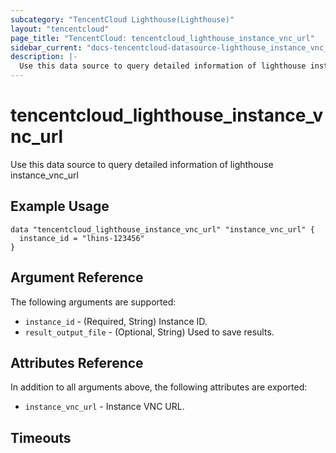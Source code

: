 ```yaml
---
subcategory: "TencentCloud Lighthouse(Lighthouse)"
layout: "tencentcloud"
page_title: "TencentCloud: tencentcloud_lighthouse_instance_vnc_url"
sidebar_current: "docs-tencentcloud-datasource-lighthouse_instance_vnc_url"
description: |-
  Use this data source to query detailed information of lighthouse instance_vnc_url
---
```


# tencentcloud_lighthouse_instance_vnc_url

Use this data source to query detailed information of lighthouse instance_vnc_url

## Example Usage

```hcl
data "tencentcloud_lighthouse_instance_vnc_url" "instance_vnc_url" {
  instance_id = "lhins-123456"
}
```

## Argument Reference

The following arguments are supported:

* `instance_id` - (Required, String) Instance ID.
* `result_output_file` - (Optional, String) Used to save results.

## Attributes Reference

In addition to all arguments above, the following attributes are exported:

* `instance_vnc_url` - Instance VNC URL.


## Timeouts

<no value>



